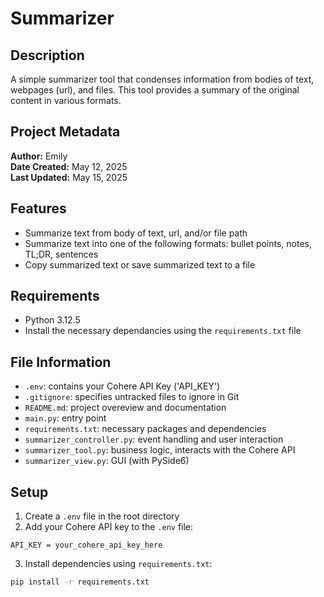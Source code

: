 # Summarizer

## Description
A simple summarizer tool that condenses information from bodies of text, webpages (url), and files. This tool provides a summary of the original content in various formats.

## Project Metadata
**Author:** Emily  
**Date Created:** May 12, 2025  
**Last Updated:** May 15, 2025  

## Features
- Summarize text from body of text, url, and/or file path
- Summarize text into one of the following formats: bullet points, notes, TL;DR, sentences
- Copy summarized text or save summarized text to a file

## Requirements 
- Python 3.12.5
- Install the necessary dependancies using the `requirements.txt` file

## File Information
- `.env`: contains your Cohere API Key ('API_KEY')
- `.gitignore`: specifies untracked files to ignore in Git
- `README.md`: project overeview and documentation
- `main.py`: entry point
- `requirements.txt`: necessary packages and dependencies
- `summarizer_controller.py`: event handling and user interaction
- `summarizer_tool.py`: business logic, interacts with the Cohere API
- `summarizer_view.py`: GUI (with PySide6)

## Setup
1. Create a `.env` file in the root directory
2. Add your Cohere API key to the `.env` file:
```env
API_KEY = your_cohere_api_key_here
```
3. Install dependencies using `requirements.txt`:
```bash
pip install -r requirements.txt
```